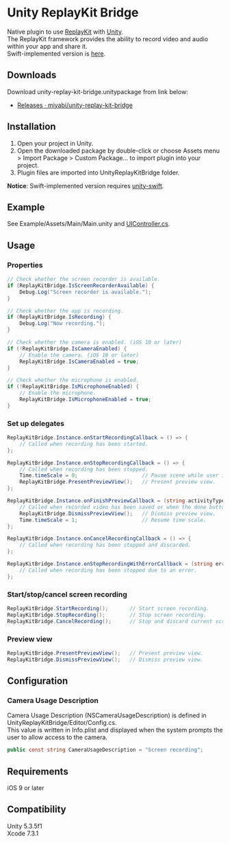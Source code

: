 # Unity ReplayKit Bridge

Native plugin to use [ReplayKit](https://developer.apple.com/reference/replaykit) with [Unity](http://unity3d.com).  
The ReplayKit framework provides the ability to record video and audio within your app and share it.  
Swift-implemented version is [here](https://github.com/miyabi/unity-replay-kit-bridge/tree/swift).

## Downloads

Download unity-replay-kit-bridge.unitypackage from link below:

-   [Releases · miyabi/unity-replay-kit-bridge](https://github.com/miyabi/unity-replay-kit-bridge/releases)

## Installation

1.  Open your project in Unity.
2.  Open the downloaded package by double-click or choose Assets menu > Import Package > Custom Package... to import plugin into your project.
3.  Plugin files are imported into UnityReplayKitBridge folder.

**Notice**: Swift-implemented version requires [unity-swift](https://github.com/miyabi/unity-swift).

## Example

See Example/Assets/Main/Main.unity and [UIController.cs](https://github.com/miyabi/unity-replay-kit-bridge/blob/master/Example/Assets/UIController.cs).

## Usage

### Properties

```csharp
// Check whether the screen recorder is available.
if (ReplayKitBridge.IsScreenRecorderAvailable) {
    Debug.Log("Screen recorder is available.");
}

// Check whether the app is recording.
if (ReplayKitBridge.IsRecording) {
    Debug.Log("Now recording.");
}

// Check whether the camera is enabled. (iOS 10 or later)
if (!ReplayKitBridge.IsCameraEnabled) {
    // Enable the camera. (iOS 10 or later)
    ReplayKitBridge.IsCameraEnabled = true;
}

// Check whether the microphone is enabled.
if (!ReplayKitBridge.IsMicrophoneEnabled) {
    // Enable the microphone.
    ReplayKitBridge.IsMicrophoneEnabled = true;
}
```

### Set up delegates

```csharp
ReplayKitBridge.Instance.onStartRecordingCallback = () => {
    // Called when recording has been started.
};

ReplayKitBridge.Instance.onStopRecordingCallback = () => {
    // Called when recording has been stopped.
    Time.timeScale = 0;                     // Pause scene while user is editting and sharing recorded screen.
    ReplayKitBridge.PresentPreviewView();   // Present preview view.
};

ReplayKitBridge.Instance.onFinishPreviewCallback = (string activityType) => {
    // Called when recorded video has been saved or when the done button has been pressed.
    ReplayKitBridge.DismissPreviewView();   // Dismiss preview view.
    Time.timeScale = 1;                     // Resume time scale.
};

ReplayKitBridge.Instance.onCancelRecordingCallback = () => {
    // Called when recording has been stopped and discarded.
};

ReplayKitBridge.Instance.onStopRecordingWithErrorCallback = (string error) => {
    // Called when recording has been stopped due to an error.
};
```

### Start/stop/cancel screen recording

```csharp
ReplayKitBridge.StartRecording();       // Start screen recording.
ReplayKitBridge.StopRecording();        // Stop screen recording.
ReplayKitBridge.CancelRecording();      // Stop and discard current screen recording.
```

### Preview view

```csharp
ReplayKitBridge.PresentPreviewView();   // Present preview view.
ReplayKitBridge.DismissPreviewView();   // Dismiss preview view.
```

## Configuration

### Camera Usage Description

Camera Usage Description (NSCameraUsageDescription) is defined in UnityReplayKitBridge/Editor/Config.cs.  
This value is written in Info.plist and displayed when the system prompts the user to allow access to the camera.

```csharp
public const string CameraUsageDescription = "Screen recording";
```

## Requirements

iOS 9 or later

## Compatibility

Unity 5.3.5f1  
Xcode 7.3.1
